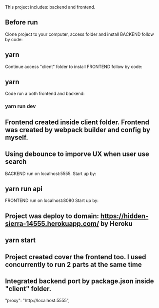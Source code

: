 This project includes: backend and frontend.

## Before run

Clone project to your computer, access folder and install BACKEND follow by code:

## yarn

Continue access "client" folder to install FRONTEND follow by code:

## yarn

Code run a both frontend and backend: 

### yarn run dev

## Frontend created inside client folder. Frontend was created by webpack builder and config by myself.
## Using debounce to imporve UX when user use search

BACKEND run on localhost:5555. Start up by:

## yarn run api

FRONTEND run on localhost:8080 Start up by:

## Project was deploy to domain: https://hidden-sierra-14555.herokuapp.com/ by Heroku

## yarn start

## Project created cover the frontend too. I used concurrently to run 2 parts at the same time
## Integrated backend port by package.json inside "client" folder. 

"proxy": "http://localhost:5555",
